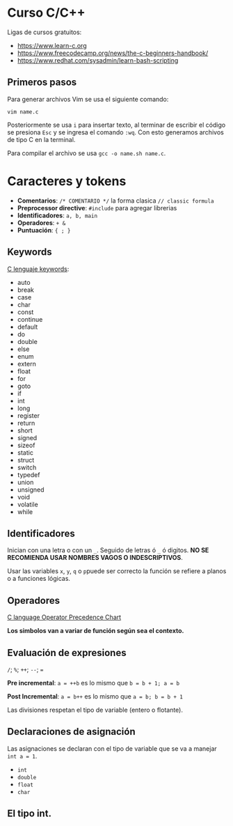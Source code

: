 # Curso C/C++

Ligas de cursos gratuitos:

- https://www.learn-c.org
- https://www.freecodecamp.org/news/the-c-beginners-handbook/
- https://www.redhat.com/sysadmin/learn-bash-scripting

## Primeros pasos

Para generar archivos Vim se usa el siguiente comando:

```
vim name.c
```

Posteriormente se usa `i` para insertar texto, al terminar de escribir el código se presiona `Esc` y se ingresa el comando `:wq`. Con esto generamos archivos de tipo C en la terminal. 

Para compilar el archivo se usa `gcc -o name.sh name.c`. 

# Caracteres y tokens

- **Comentarios**: `/* COMENTARIO */` la forma clasica `// classic formula`
- **Preprocessor directive**: `#include` para agregar librerias 
- **Identificadores**: `a, b, main`
- **Operadores**: `+ &`
- **Puntuación**: `{ ; }`

## Keywords

[C lenguaje keywords](https://www.programiz.com/c-programming/list-all-keywords-c-language):

- auto
- break
- case
- char
- const
- continue
- default
- do
- double
- else
- enum
- extern
- float
- for
- goto
- if
- int
- long
- register
- return
- short
- signed
- sizeof
- static
- struct
- switch
- typedef
- union
- unsigned
- void
- volatile
- while

## Identificadores

Inician con una letra o con un `_`. Seguido de letras ó `_` ó digitos. **NO SE RECOMIENDA USAR NOMBRES VAGOS O INDESCRIPTIVOS**. 

Usar las variables `x`, `y`, `q` o `p`puede ser correcto la función se refiere a planos o a funciones lógicas. 


## Operadores

[C language Operator Precedence Chart](https://en.cppreference.com/w/c/language/operator_precedence)

**Los simbolos van a variar de función según sea el contexto.**


## Evaluación de expresiones 

`/`; `%`; `++`; `--`; `=`

**Pre incremental**:
`a = ++b` es lo mismo que `b = b + 1; a = b`

**Post Incremental**:
`a = b++` es lo mismo que `a = b; b = b + 1`

Las divisiones respetan el tipo de variable (entero o flotante).

## Declaraciones de asignación

Las asignaciones se declaran con el tipo de variable que se va a manejar `int a = 1`. 

- `int`
- `double`
- `float`
- `char`

## El tipo **int**.

